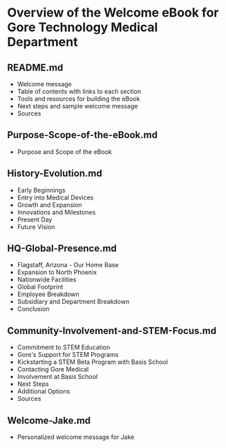 # Overview of the Welcome eBook for Gore Technology Medical Department

## README.md
- Welcome message
- Table of contents with links to each section
- Tools and resources for building the eBook
- Next steps and sample welcome message
- Sources

## Purpose-Scope-of-the-eBook.md
- Purpose and Scope of the eBook

## History-Evolution.md
- Early Beginnings
- Entry into Medical Devices
- Growth and Expansion
- Innovations and Milestones
- Present Day
- Future Vision

## HQ-Global-Presence.md
- Flagstaff, Arizona - Our Home Base
- Expansion to North Phoenix
- Nationwide Facilities
- Global Footprint
- Employee Breakdown
- Subsidiary and Department Breakdown
- Conclusion

## Community-Involvement-and-STEM-Focus.md
- Commitment to STEM Education
- Gore's Support for STEM Programs
- Kickstarting a STEM Beta Program with Basis School
- Contacting Gore Medical
- Involvement at Basis School
- Next Steps
- Additional Options
- Sources

## Welcome-Jake.md
- Personalized welcome message for Jake
